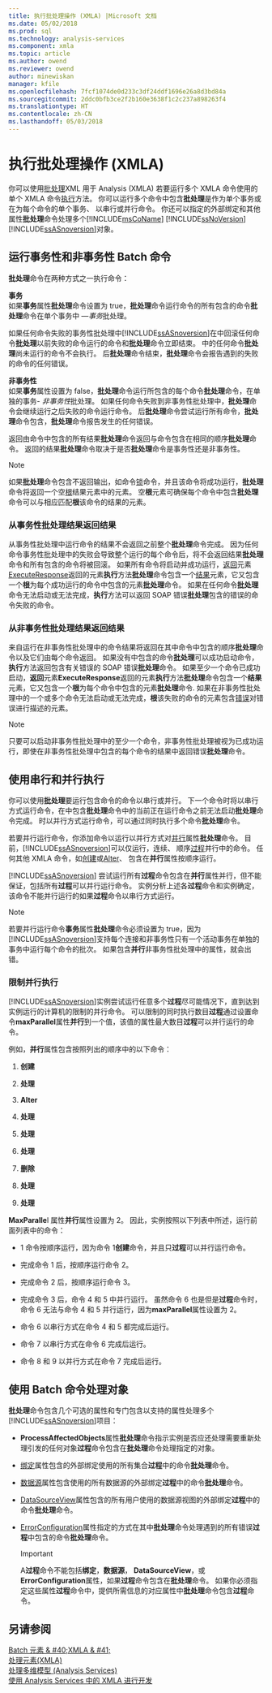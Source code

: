 ```yaml
---
title: 执行批处理操作 (XMLA) |Microsoft 文档
ms.date: 05/02/2018
ms.prod: sql
ms.technology: analysis-services
ms.component: xmla
ms.topic: article
ms.author: owend
ms.reviewer: owend
author: minewiskan
manager: kfile
ms.openlocfilehash: 7fcf1074de0d233c3df24ddf1696e26a8d3bd84a
ms.sourcegitcommit: 2ddc0bfb3ce2f2b160e3638f1c2c237a898263f4
ms.translationtype: HT
ms.contentlocale: zh-CN
ms.lasthandoff: 05/03/2018
---
```

# <a name="performing-batch-operations-xmla"></a>执行批处理操作 (XMLA)
  你可以使用[批处理](../../analysis-services/xmla/xml-elements-commands/batch-element-xmla.md)XML 用于 Analysis (XMLA) 若要运行多个 XMLA 命令使用的单个 XMLA 命令[执行](../../analysis-services/xmla/xml-elements-methods-execute.md)方法。 你可以运行多个命令中包含**批处理**是作为单个事务或在为每个命令的单个事务、 以串行或并行命令。 你还可以指定的外部绑定和其他属性**批处理**命令处理多个[!INCLUDE[msCoName](../../includes/msconame-md.md)] [!INCLUDE[ssNoVersion](../../includes/ssnoversion-md.md)] [!INCLUDE[ssASnoversion](../../includes/ssasnoversion-md.md)]对象。  
  
## <a name="running-transactional-and-nontransactional-batch-commands"></a>运行事务性和非事务性 Batch 命令  
 **批处理**命令在两种方式之一执行命令：  
  
 **事务**  
 如果**事务**属性**批处理**命令设置为 true，**批处理**命令运行命令的所有包含的命令**批处理**命令在单个事务中 —*事务*批处理。  
  
 如果任何命令失败的事务性批处理中[!INCLUDE[ssASnoversion](../../includes/ssasnoversion-md.md)]在中回滚任何命令**批处理**以前失败的命令运行的命令和**批处理**命令立即结束。 中的任何命令**批处理**尚未运行的命令不会执行。 后**批处理**命令结束，**批处理**命令会报告遇到的失败的命令的任何错误。  
  
 **非事务性**  
 如果**事务**属性设置为 false，**批处理**命令运行所包含的每个命令**批处理**命令，在单独的事务- *非事务性*批处理。 如果任何命令失败到非事务性批处理中，**批处理**命令会继续运行之后失败的命令运行命令。 后**批处理**命令尝试运行所有命令，**批处理**命令包含，**批处理**命令报告发生的任何错误。  
  
 返回由命令中包含的所有结果**批处理**命令返回与命令包含在相同的顺序**批处理**命令。 返回的结果**批处理**命令取决于是否**批处理**命令是事务性还是非事务性。  
  
> [!NOTE]  
>  如果**批处理**命令包含不返回输出，如命令[锁](../../analysis-services/xmla/xml-elements-commands/lock-element-xmla.md)命令，并且该命令将成功运行，**批处理**命令将返回一个空[根](../../analysis-services/xmla/xml-elements-properties/root-element-xmla.md)结果元素中的元素。 空**根**元素可确保每个命令中包含**批处理**命令可以与相应匹配**根**该命令的结果的元素。  
  
### <a name="returning-results-from-transactional-batch-results"></a>从事务性批处理结果返回结果  
 从事务性批处理中运行命令的结果不会返回之前整个**批处理**命令完成。 因为任何命令事务性批处理中的失败会导致整个运行的每个命令后，将不会返回结果**批处理**命令和所有包含的命令将被回滚。 如果所有命令将启动并成功运行，[返回](../../analysis-services/xmla/xml-elements-properties/return-element-xmla.md)元素[ExecuteResponse](../../analysis-services/xmla/xml-elements-objects-executeresponse.md)返回的元素**执行**方法**批处理**命令包含一个[结果](../../analysis-services/xmla/xml-elements-properties/results-element-xmla.md)元素，它又包含一个**根**为每个成功运行的命令中包含的元素**批处理**命令。 如果在任何命令**批处理**命令无法启动或无法完成，**执行**方法可以返回 SOAP 错误**批处理**包含的错误的命令失败的命令。  
  
### <a name="returning-results-from-nontransactional-batch-results"></a>从非事务性批处理结果返回结果  
 来自运行在非事务性批处理中的命令结果将返回在其中命令中包含的顺序**批处理**命令以及它们由每个命令返回。 如果没有中包含的命令**批处理**可以成功启动命令，**执行**方法返回包含有关错误的 SOAP 错误**批处理**命令。 如果至少一个命令已成功启动，**返回**元素**ExecuteResponse**返回的元素**执行**方法**批处理**命令包含一个**结果**元素，它又包含一个**根**为每个命令中包含的元素**批处理**命令. 如果在非事务性批处理中的一个或多个命令无法启动或无法完成，**根**该失败的命令的元素包含[错误](../../analysis-services/xmla/xml-elements-properties/error-element-xmla.md)对错误进行描述的元素。  
  
> [!NOTE]  
>  只要可以启动非事务性批处理中的至少一个命令，非事务性批处理被视为已成功运行，即使在非事务性批处理中包含的每个命令的结果中返回错误**批处理**命令。  
  
## <a name="using-serial-and-parallel-execution"></a>使用串行和并行执行  
 你可以使用**批处理**要运行包含命令的命令以串行或并行。 下一个命令时将以串行方式运行命令，在中包含**批处理**命令中的当前正在运行命令之前无法启动**批处理**命令完成。 时以并行方式运行命令，可以通过同时执行多个命令**批处理**命令。  
  
 若要并行运行命令，你添加命令以运行以并行方式对[并行](../../analysis-services/xmla/xml-elements-properties/parallel-element-xmla.md)属性**批处理**命令。 目前，[!INCLUDE[ssASnoversion](../../includes/ssasnoversion-md.md)]可以仅运行，连续、 顺序[过程](../../analysis-services/xmla/xml-elements-commands/process-element-xmla.md)并行中的命令。 任何其他 XMLA 命令，如[创建](../../analysis-services/xmla/xml-elements-commands/create-element-xmla.md)或[Alter](../../analysis-services/xmla/xml-elements-commands/alter-element-xmla.md)、 包含在**并行**属性按顺序运行。  
  
 [!INCLUDE[ssASnoversion](../../includes/ssasnoversion-md.md)] 尝试运行所有**过程**命令包含在**并行**属性并行，但不能保证，包括所有**过程**可以并行运行命令。 实例分析上述各**过程**命令和实例确定，该命令不能并行运行的如果**过程**命令以串行方式运行。  
  
> [!NOTE]  
>  若要并行运行命令**事务**属性**批处理**命令必须设置为 true，因为[!INCLUDE[ssASnoversion](../../includes/ssasnoversion-md.md)]支持每个连接和非事务性只有一个活动事务在单独的事务中运行每个命令的批次。 如果包含**并行**非事务性批处理中的属性，就会出错。  
  
### <a name="limiting-parallel-execution"></a>限制并行执行  
 [!INCLUDE[ssASnoversion](../../includes/ssasnoversion-md.md)]实例尝试运行任意多个**过程**尽可能情况下，直到达到实例运行的计算机的限制的并行命令。 可以限制的同时执行数目**过程**通过设置命令**maxParallel**属性**并行**到一个值，该值的属性最大数目**过程**可以并行运行的命令。  
  
 例如，**并行**属性包含按照列出的顺序中的以下命令：  
  
1.  **创建**  
  
2.  **处理**  
  
3.  **Alter**  
  
4.  **处理**  
  
5.  **处理**  
  
6.  **处理**  
  
7.  **删除**  
  
8.  **处理**  
  
9. **处理**  
  
 **MaxParalle**l 属性**并行**属性设置为 2。 因此，实例按照以下列表中所述，运行前面列表中的命令：  
  
-   1 命令按顺序运行，因为命令 1**创建**命令，并且只**过程**可以并行运行命令。  
  
-   完成命令 1 后，按顺序运行命令 2。  
  
-   完成命令 2 后，按顺序运行命令 3。  
  
-   完成命令 3 后，命令 4 和 5 中并行运行。 虽然命令 6 也是但是**过程**命令时，命令 6 无法与命令 4 和 5 并行运行，因为**maxParallel**属性设置为 2。  
  
-   命令 6 以串行方式在命令 4 和 5 都完成后运行。  
  
-   命令 7 以串行方式在命令 6 完成后运行。  
  
-   命令 8 和 9 以并行方式在命令 7 完成后运行。  
  
## <a name="using-the-batch-command-to-process-objects"></a>使用 Batch 命令处理对象  
 **批处理**命令包含几个可选的属性和专门包含以支持的属性处理多个[!INCLUDE[ssASnoversion](../../includes/ssasnoversion-md.md)]项目：  
  
-   **ProcessAffectedObjects**属性**批处理**命令指示实例是否应还处理需要重新处理引发的任何对象**过程**命令包含在**批处理**命令处理指定的对象。  
  
-   [绑定](../../analysis-services/xmla/xml-elements-properties/bindings-element-xmla.md)属性包含的外部绑定使用的所有集合**过程**中的命令**批处理**命令。  
  
-   [数据源](../../analysis-services/xmla/xml-elements-properties/datasource-element-xmla.md)属性包含使用的所有数据源的外部绑定**过程**中的命令**批处理**命令。  
  
-   [DataSourceView](../../analysis-services/xmla/xml-elements-properties/datasourceview-element-xmla.md)属性包含的所有用户使用的数据源视图的外部绑定**过程**中的命令**批处理**命令。  
  
-   [ErrorConfiguration](../../analysis-services/xmla/xml-elements-properties/errorconfiguration-element-xmla.md)属性指定的方式在其中**批处理**命令处理遇到的所有错误**过程**中包含的命令**批处理**命令。  
  
    > [!IMPORTANT]  
    >  A**过程**命令不能包括**绑定**，**数据源**， **DataSourceView**，或**ErrorConfiguration**属性，如果**过程**命令包含在**批处理**命令。 如果你必须指定这些属性**过程**命令中，提供所需信息的对应属性中**批处理**命令包含**过程**命令。  
  
## <a name="see-also"></a>另请参阅  
 [Batch 元素 & #40;XMLA & #41;](../../analysis-services/xmla/xml-elements-commands/batch-element-xmla.md)   
 [处理元素&#40;XMLA&#41;](../../analysis-services/xmla/xml-elements-commands/process-element-xmla.md)   
 [处理多维模型 (Analysis Services)](../../analysis-services/multidimensional-models/processing-a-multidimensional-model-analysis-services.md)   
 [使用 Analysis Services 中的 XMLA 进行开发](../../analysis-services/multidimensional-models-scripting-language-assl-xmla/developing-with-xmla-in-analysis-services.md)  
  
  
